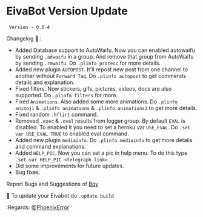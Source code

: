 # EivaBot Version Update


     Version - 0.0.4     

Changelog 📃 :

* Added Database support to AutoWaifu. Now you can enabled autowaifu by sending ``.adwaifu`` in a group. And remove that group from AutoWaifu by sending ``.rmwaifu``. Do ``.plinfo protecc`` for more details.
* Added new plugin ``AUTOPOST``. It'll repost new post from one channel to another without ``Forward Tag``. Do ``.plinfo autopost`` to get commands details and explanation.
* Fixed filters. Now stickers, gifs, pictures, videos, docs are also supported. Do ``.plinfo filters`` for more.
* Fixed ``Animations``. Also added some more animations. Do ``.plinfo animoji`` & ``.plinfo animations`` & ``.plinfo animations2`` to get more details.
* Fixed random ``.hflirt`` command.
* Removed ``.exec`` & ``.eval`` results from logger group. By default ``EVAL`` is disabled. To enabled it you need to set a heroku var ``USE_EVAL``. Do ``.set var USE_EVAL TRUE`` to enabled eval command.
* Added new plugin ``mediainfo``. Do ``.plinfo mediainfo`` to get more details and command explanations.
* Added ``HELP_PIC``. Now you can set a pic in help menu. To do this type ``.set var HELP_PIC <telegraph link>``.
* Did some improvements for future updates.
* Bug fixes.

Report Bugs and Suggestions of [Boy](https://t.me/koyoCoder)


📌 To update your Eivabot do ``.update build``

:Regards: [@PhoenixError](https://t.me/PhoenixError1)
